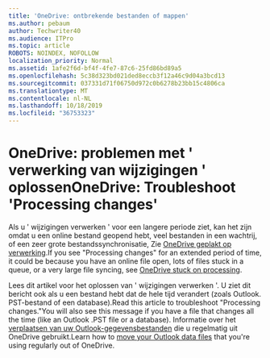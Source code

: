 ```yaml
---
title: 'OneDrive: ontbrekende bestanden of mappen'
ms.author: pebaum
author: Techwriter40
ms.audience: ITPro
ms.topic: article
ROBOTS: NOINDEX, NOFOLLOW
localization_priority: Normal
ms.assetid: 1afe2f6d-bf4f-4fe7-87c6-25fd86bd89a5
ms.openlocfilehash: 5c38d323bd021ded8eccb3f12a46c9d04a3bcd13
ms.sourcegitcommit: 037331d71f06750d972c0b6278b23bb15c4806ca
ms.translationtype: MT
ms.contentlocale: nl-NL
ms.lasthandoff: 10/18/2019
ms.locfileid: "36753323"
---
```

# <a name="onedrive-troubleshoot-processing-changes"></a><span data-ttu-id="6a633-102">OneDrive: problemen met ' verwerking van wijzigingen ' oplossen</span><span class="sxs-lookup"><span data-stu-id="6a633-102">OneDrive: Troubleshoot 'Processing changes'</span></span>

<span data-ttu-id="6a633-103">Als u ' wijzigingen verwerken ' voor een langere periode ziet, kan het zijn omdat u een online bestand geopend hebt, veel bestanden in een wachtrij, of een zeer grote bestandssynchronisatie, Zie [OneDrive geplakt op verwerking](https://support.office.com/article/onedrive-is-stuck-on-processing-changes-b386b813-9b66-4e47-8c4c-2b45533edccd).</span><span class="sxs-lookup"><span data-stu-id="6a633-103">If you see "Processing changes" for an extended period of time, it could be because you have an online file open, lots of files stuck in a queue, or a very large file syncing, see [OneDrive stuck on processing](https://support.office.com/article/onedrive-is-stuck-on-processing-changes-b386b813-9b66-4e47-8c4c-2b45533edccd).</span></span>

<span data-ttu-id="6a633-104">Lees dit artikel voor het oplossen van ' wijzigingen verwerken '. U ziet dit bericht ook als u een bestand hebt dat de hele tijd verandert (zoals Outlook. PST-bestand of een database).</span><span class="sxs-lookup"><span data-stu-id="6a633-104">Read this article to troubleshoot "Processing changes."You will also see this message if you have a file that changes all the time (like an Outlook .PST file or a database).</span></span> <span data-ttu-id="6a633-105">Informatie over het [verplaatsen van uw Outlook-gegevensbestanden](https://support.office.com/article/how-to-remove-an-outlook-pst-data-file-from-onedrive-b6b9e522-59bd-40f7-949f-168d0aa9b38e) die u regelmatig uit OneDrive gebruikt.</span><span class="sxs-lookup"><span data-stu-id="6a633-105">Learn how to [move your Outlook data files](https://support.office.com/article/how-to-remove-an-outlook-pst-data-file-from-onedrive-b6b9e522-59bd-40f7-949f-168d0aa9b38e) that you're using regularly out of OneDrive.</span></span>
